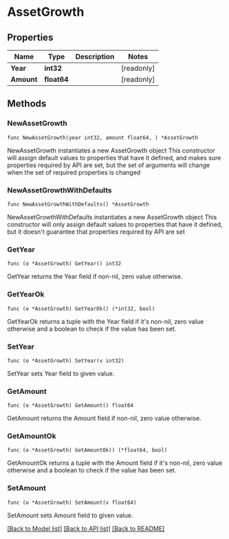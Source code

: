# AssetGrowth

## Properties

Name | Type | Description | Notes
------------ | ------------- | ------------- | -------------
**Year** | **int32** |  | [readonly] 
**Amount** | **float64** |  | [readonly] 

## Methods

### NewAssetGrowth

`func NewAssetGrowth(year int32, amount float64, ) *AssetGrowth`

NewAssetGrowth instantiates a new AssetGrowth object
This constructor will assign default values to properties that have it defined,
and makes sure properties required by API are set, but the set of arguments
will change when the set of required properties is changed

### NewAssetGrowthWithDefaults

`func NewAssetGrowthWithDefaults() *AssetGrowth`

NewAssetGrowthWithDefaults instantiates a new AssetGrowth object
This constructor will only assign default values to properties that have it defined,
but it doesn't guarantee that properties required by API are set

### GetYear

`func (o *AssetGrowth) GetYear() int32`

GetYear returns the Year field if non-nil, zero value otherwise.

### GetYearOk

`func (o *AssetGrowth) GetYearOk() (*int32, bool)`

GetYearOk returns a tuple with the Year field if it's non-nil, zero value otherwise
and a boolean to check if the value has been set.

### SetYear

`func (o *AssetGrowth) SetYear(v int32)`

SetYear sets Year field to given value.


### GetAmount

`func (o *AssetGrowth) GetAmount() float64`

GetAmount returns the Amount field if non-nil, zero value otherwise.

### GetAmountOk

`func (o *AssetGrowth) GetAmountOk() (*float64, bool)`

GetAmountOk returns a tuple with the Amount field if it's non-nil, zero value otherwise
and a boolean to check if the value has been set.

### SetAmount

`func (o *AssetGrowth) SetAmount(v float64)`

SetAmount sets Amount field to given value.



[[Back to Model list]](../README.md#documentation-for-models) [[Back to API list]](../README.md#documentation-for-api-endpoints) [[Back to README]](../README.md)


